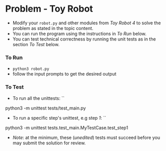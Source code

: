 # Problem - Toy Robot

* Modify your `robot.py` and other modules from *Toy Robot 4* to solve the problem as stated in the topic content.
* You can run the program using the instructions in *To Run* below.
* You can test technical correctness by running the unit tests as in the section *To Test* below.

### To Run

* `python3 robot.py`
* follow the input prompts to get the desired output

### To Test

* To run all the unittests: ``

python3 -m unittest tests/test_main.py

* To run a specific step's unittest, e.g step *1*: ``

python3 -m unittest tests.test_main.MyTestCase.test_step1

* _Note_: at the minimum, these (*unedited*) tests must succeed before you may submit the solution for review.
